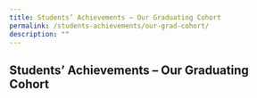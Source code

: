 ```yaml
---
title: Students’ Achievements – Our Graduating Cohort
permalink: /students-achievements/our-grad-cohort/
description: ""
---
```

## Students’ Achievements – Our Graduating Cohort

